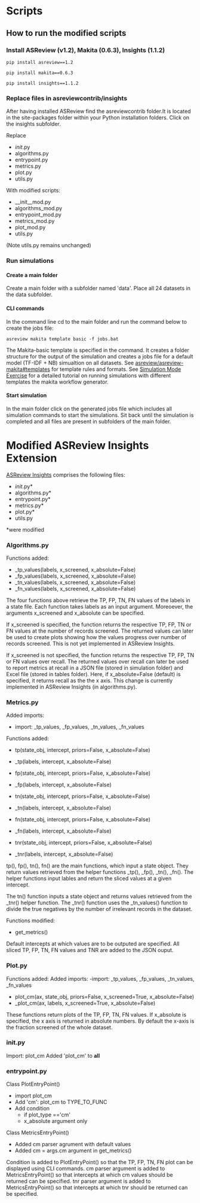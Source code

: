 # Scripts

## How to run the modified scripts

### Install ASReview (v1.2), Makita (0.6.3), Insights (1.1.2)

```
pip install asreview==1.2
```

```
pip install makita==0.6.3
```

```
pip install insights==1.1.2
```


### Replace files in asreviewcontrib/insights

After having installed ASReview find the asreviewcontrib folder.It is located in the site-packages folder within your Python installation folders. Click on the insights subfolder.

Replace
- _init_.py 
- algorithms.py 
- entrypoint.py
- metrics.py
- plot.py
- utils.py

With modified scripts:

- __init__mod.py 
- algorithms_mod.py 
- entrypoint_mod.py
- metrics_mod.py
- plot_mod.py
- utils.py

(Note utils.py remains unchanged)


### Run simulations


#### Create a main folder

Create a main folder with a subfolder named 'data'. Place all 24 datasets in the data subfolder.


#### CLI commands

In the command line cd to the main folder and run the command below to create the jobs file: 

```
asreview makita template basic -f jobs.bat
```

The Makita-basic template is specified in the command. It creates a folder structure for the output of the simulation and creates a jobs file for a default model (TF-IDF + NB) simualtion on all datasets.
See [asreview/asreview-makita#templates](https://github.com/asreview/asreview-makita#templates) for template rules and formats.
See [Simulation Mode Exercise](https://github.com/asreview/asreview-academy/blob/main/introducing-simulation-mode/README.md) for a detailed tutorial on running simulations with different templates the makita workflow generator. 


#### Start simulation

In the main folder click on the generated jobs file which includes all simulation commands to start the simulations. 
Sit back until the simulation is completed and all files are present in subfolders of the main folder.


# Modified ASReview Insights Extension


[ASReview Insights](https://github.com/asreview/asreview-insights/tree/main/asreviewcontrib/insights) comprises the following files:

- _init_.py*
- algorithms.py* 
- entrypoint.py*
- metrics.py*
- plot.py*
- utils.py

*were modified


### Algorithms.py

Functions added:
- _tp_values(labels, x_screened, x_absolute=False)
- _fp_values(labels, x_screened, x_absolute=False)
- _tn_values(labels, x_screened, x_absolute=False)
- _fn_values(labels, x_screened, x_absolute=False)


The four functions above retrieve the TP, FP, TN, FN values of the labels in a state file. Each function takes labels as an input argument. Moreoever, the arguments x_screened and x_absolute can be specified. 

If x_screened is specified, the function returns the respective TP, FP, TN or FN values at the number of records screened. The returned values can later be used to create plots showing how the values progress over number of records screened. This is not yet implemented in ASReview Insights.

If x_screened is not specified, the function returns the respective TP, FP, TN or FN values over recall. The returned values over recall can later be used to report metrics at recall in a JSON file (stored in simulation folder) and Excel file (stored in tables folder). Here, if x_absolute=False (default) is specified, it returns recall as the the x axis. This change is currently implemented in ASReview Insights (in algorithms.py).


### Metrics.py

Added imports:
- import: _tp_values, _fp_values, _tn_values, _fn_values


Functions added:

- tp(state_obj, intercept, priors=False, x_absolute=False)
- _tp(labels, intercept, x_absolute=False)
- fp(state_obj, intercept, priors=False, x_absolute=False)
- _fp(labels, intercept, x_absolute=False)
- tn(state_obj, intercept, priors=False, x_absolute=False)
- _tn(labels, intercept, x_absolute=False)
- fn(state_obj, intercept, priors=False, x_absolute=False)
- _fn(labels, intercept, x_absolute=False)


- tnr(state_obj, intercept, priors=False, x_absolute=False)
- _tnr(labels, intercept, x_absolute=False)

tp(), fp(), tn(), fn() are the main functions, which input a state object. They return values retrieved from the helper functions _tp(), _fp(), _tn(), _fn().
The helper functions input lables and return the sliced values at a given intercept.

The tn() function inputs a state object and returns values retrieved from the _tnr() helper function.
The _tnr() function uses the _tn_values() function to divide the true negatives by the number of irrelevant records in the dataset.


Functions modified: 
- get_metrics()

Default intercepts at which values are to be outputed are specified. All sliced TP, FP, TN, FN values and TNR are added to the JSON ouput. 

### Plot.py

Functions added:
Added imports:
-import: _tp_values, _fp_values, _tn_values, _fn_values

- plot_cm(ax, state_obj, priors=False, x_screened=True, x_absolute=False)
- _plot_cm(ax, labels, x_screened=True, x_absolute=False)

These functions return plots of the TP, FP, TN, FN values. If x_absolute is specified, the x axis is returned in absolute numbers. By default the x-axis is the fraction screened of the whole dataset.


### __init__.py

Import: plot_cm
Added 'plot_cm' to __all__


### entrypoint.py

Class PlotEntryPoint()
- import plot_cm
- Add 'cm': plot_cm to TYPE_TO_FUNC
- Add condition
	- if plot_type =='cm'
	- x_absolute argument only


Class MetricsEntryPoint()
- Added cm parser agrument with default values 
- Added cm = args.cm argument in get_metrics()


Condition is added to PlotEntryPoint() so that the TP, FP, TN, FN plot can be displayed using CLI commands.
cm parser argument is added to MetricsEntryPoint() so that intercepts at which cm values should be returned can be specified. 
tnr parser argument is added to MetricsEntryPoint() so that intercepts at which tnr should be returned can be specified.



